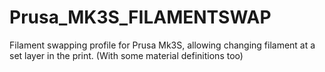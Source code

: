# Prusa_MK3S_FILAMENTSWAP
Filament swapping profile for Prusa Mk3S, allowing changing filament at a set layer in the print. (With some material definitions too)
